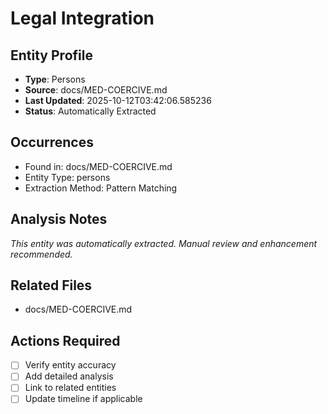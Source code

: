 # Legal Integration

## Entity Profile
- **Type**: Persons
- **Source**: docs/MED-COERCIVE.md
- **Last Updated**: 2025-10-12T03:42:06.585236
- **Status**: Automatically Extracted

## Occurrences
- Found in: docs/MED-COERCIVE.md
- Entity Type: persons
- Extraction Method: Pattern Matching

## Analysis Notes
*This entity was automatically extracted. Manual review and enhancement recommended.*

## Related Files
- docs/MED-COERCIVE.md

## Actions Required
- [ ] Verify entity accuracy
- [ ] Add detailed analysis
- [ ] Link to related entities
- [ ] Update timeline if applicable
